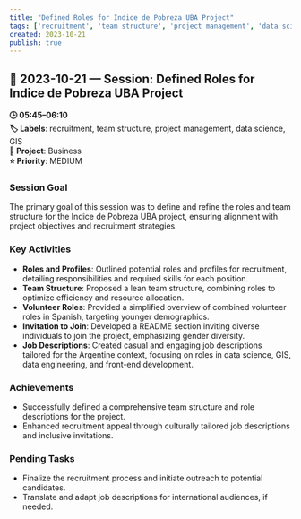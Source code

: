 ```yaml
---
title: "Defined Roles for Indice de Pobreza UBA Project"
tags: ['recruitment', 'team structure', 'project management', 'data science', 'GIS']
created: 2023-10-21
publish: true
---
```


## 📅 2023-10-21 — Session: Defined Roles for Indice de Pobreza UBA Project

**🕒 05:45–06:10**  
**🏷️ Labels**: recruitment, team structure, project management, data science, GIS  
**📂 Project**: Business  
**⭐ Priority**: MEDIUM  


### Session Goal
The primary goal of this session was to define and refine the roles and team structure for the Indice de Pobreza UBA project, ensuring alignment with project objectives and recruitment strategies.

### Key Activities
- **Roles and Profiles**: Outlined potential roles and profiles for recruitment, detailing responsibilities and required skills for each position.
- **Team Structure**: Proposed a lean team structure, combining roles to optimize efficiency and resource allocation.
- **Volunteer Roles**: Provided a simplified overview of combined volunteer roles in Spanish, targeting younger demographics.
- **Invitation to Join**: Developed a README section inviting diverse individuals to join the project, emphasizing gender diversity.
- **Job Descriptions**: Created casual and engaging job descriptions tailored for the Argentine context, focusing on roles in data science, GIS, data engineering, and front-end development.

### Achievements
- Successfully defined a comprehensive team structure and role descriptions for the project.
- Enhanced recruitment appeal through culturally tailored job descriptions and inclusive invitations.

### Pending Tasks
- Finalize the recruitment process and initiate outreach to potential candidates.
- Translate and adapt job descriptions for international audiences, if needed.
